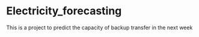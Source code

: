 # Electricity_forecasting
 This is a project to predict the capacity of backup transfer in the next week
